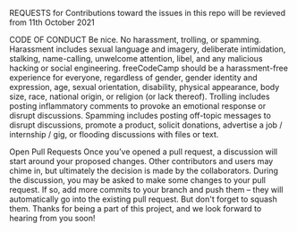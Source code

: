 REQUESTS for Contributions toward the issues in this repo will be revieved from 11th October 2021 

CODE OF CONDUCT
Be nice. No harassment, trolling, or spamming.
Harassment includes sexual language and imagery, deliberate intimidation, stalking, name-calling, unwelcome attention, libel, and any malicious hacking or social engineering. freeCodeCamp should be a harassment-free experience for everyone, regardless of gender, gender identity and expression, age, sexual orientation, disability, physical appearance, body size, race, national origin, or religion (or lack thereof).
Trolling includes posting inflammatory comments to provoke an emotional response or disrupt discussions.
Spamming includes posting off-topic messages to disrupt discussions, promote a product, solicit donations, advertise a job / internship / gig, or flooding discussions with files or text.

Open Pull Requests
Once you’ve opened a pull request, a discussion will start around your proposed changes.
Other contributors and users may chime in, but ultimately the decision is made by the collaborators.
During the discussion, you may be asked to make some changes to your pull request.
If so, add more commits to your branch and push them – they will automatically go into the existing pull request. But don't forget to squash them.
Thanks for being a part of this project, and we look forward to hearing from you soon!

